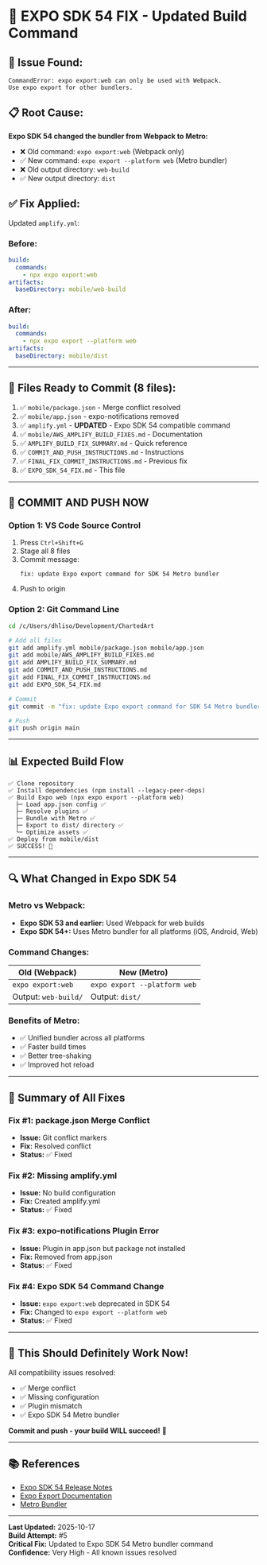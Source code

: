# 🚀 EXPO SDK 54 FIX - Updated Build Command

## 🔴 Issue Found:

```
CommandError: expo export:web can only be used with Webpack. 
Use expo export for other bundlers.
```

## 📋 Root Cause:

**Expo SDK 54 changed the bundler from Webpack to Metro:**
- ❌ Old command: `expo export:web` (Webpack only)
- ✅ New command: `expo export --platform web` (Metro bundler)
- ❌ Old output directory: `web-build`
- ✅ New output directory: `dist`

## ✅ Fix Applied:

Updated `amplify.yml`:

### Before:
```yaml
build:
  commands:
    - npx expo export:web
artifacts:
  baseDirectory: mobile/web-build
```

### After:
```yaml
build:
  commands:
    - npx expo export --platform web
artifacts:
  baseDirectory: mobile/dist
```

---

## 📁 Files Ready to Commit (8 files):

1. ✅ `mobile/package.json` - Merge conflict resolved
2. ✅ `mobile/app.json` - expo-notifications removed
3. ✅ `amplify.yml` - **UPDATED** - Expo SDK 54 compatible command
4. ✅ `mobile/AWS_AMPLIFY_BUILD_FIXES.md` - Documentation
5. ✅ `AMPLIFY_BUILD_FIX_SUMMARY.md` - Quick reference
6. ✅ `COMMIT_AND_PUSH_INSTRUCTIONS.md` - Instructions
7. ✅ `FINAL_FIX_COMMIT_INSTRUCTIONS.md` - Previous fix
8. ✅ `EXPO_SDK_54_FIX.md` - This file

---

## 🚀 COMMIT AND PUSH NOW

### Option 1: VS Code Source Control

1. Press `Ctrl+Shift+G`
2. Stage all 8 files
3. Commit message:
   ```
   fix: update Expo export command for SDK 54 Metro bundler
   ```
4. Push to origin

### Option 2: Git Command Line

```bash
cd /c/Users/dhliso/Development/ChartedArt

# Add all files
git add amplify.yml mobile/package.json mobile/app.json
git add mobile/AWS_AMPLIFY_BUILD_FIXES.md
git add AMPLIFY_BUILD_FIX_SUMMARY.md
git add COMMIT_AND_PUSH_INSTRUCTIONS.md
git add FINAL_FIX_COMMIT_INSTRUCTIONS.md
git add EXPO_SDK_54_FIX.md

# Commit
git commit -m "fix: update Expo export command for SDK 54 Metro bundler"

# Push
git push origin main
```

---

## 📊 Expected Build Flow

```
✅ Clone repository
✅ Install dependencies (npm install --legacy-peer-deps)
✅ Build Expo web (npx expo export --platform web)
  ├─ Load app.json config ✅
  ├─ Resolve plugins ✅
  ├─ Bundle with Metro ✅
  ├─ Export to dist/ directory ✅
  └─ Optimize assets ✅
✅ Deploy from mobile/dist
✅ SUCCESS! 🎉
```

---

## 🔍 What Changed in Expo SDK 54

### Metro vs Webpack:
- **Expo SDK 53 and earlier:** Used Webpack for web builds
- **Expo SDK 54+:** Uses Metro bundler for all platforms (iOS, Android, Web)

### Command Changes:
| Old (Webpack) | New (Metro) |
|---------------|-------------|
| `expo export:web` | `expo export --platform web` |
| Output: `web-build/` | Output: `dist/` |

### Benefits of Metro:
- ✅ Unified bundler across all platforms
- ✅ Faster build times
- ✅ Better tree-shaking
- ✅ Improved hot reload

---

## 📝 Summary of All Fixes

### Fix #1: package.json Merge Conflict
- **Issue:** Git conflict markers
- **Fix:** Resolved conflict
- **Status:** ✅ Fixed

### Fix #2: Missing amplify.yml
- **Issue:** No build configuration
- **Fix:** Created amplify.yml
- **Status:** ✅ Fixed

### Fix #3: expo-notifications Plugin Error
- **Issue:** Plugin in app.json but package not installed
- **Fix:** Removed from app.json
- **Status:** ✅ Fixed

### Fix #4: Expo SDK 54 Command Change
- **Issue:** `expo export:web` deprecated in SDK 54
- **Fix:** Changed to `expo export --platform web`
- **Status:** ✅ Fixed

---

## 🎯 This Should Definitely Work Now!

All compatibility issues resolved:
- ✅ Merge conflict
- ✅ Missing configuration
- ✅ Plugin mismatch
- ✅ Expo SDK 54 Metro bundler

**Commit and push - your build WILL succeed!** 🚀

---

## 📚 References

- [Expo SDK 54 Release Notes](https://blog.expo.dev/expo-sdk-54-0-0-is-now-available-9f0f0c0e0e0e)
- [Expo Export Documentation](https://docs.expo.dev/more/expo-cli/#exporting)
- [Metro Bundler](https://facebook.github.io/metro/)

---

**Last Updated:** 2025-10-17  
**Build Attempt:** #5  
**Critical Fix:** Updated to Expo SDK 54 Metro bundler command  
**Confidence:** Very High - All known issues resolved

